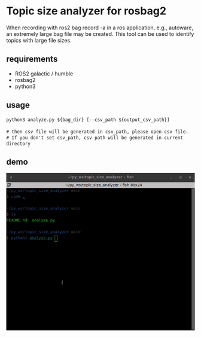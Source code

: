 # Topic size analyzer for rosbag2

When recording with ros2 bag record -a in a ros application, e.g., autoware, an extremely large bag file may be created.
This tool can be used to identify topics with large file sizes.

## requirements

- ROS2 galactic / humble
- rosbag2
- python3

## usage

```shell
python3 analyze.py ${bag_dir} [--csv_path ${output_csv_path}] 

# then csv file will be generated in csv_path, please open csv file.
# If you don't set csv_path, csv path will be generated in current directory
```

## demo

![demo](demo.gif)
